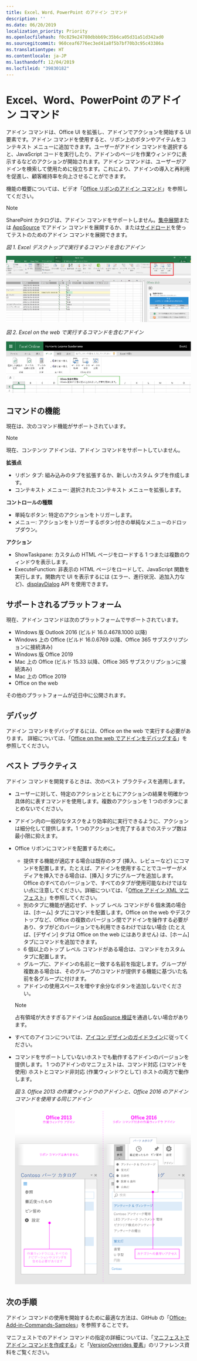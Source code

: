 ```yaml
---
title: Excel、Word、PowerPoint のアドイン コマンド
description: ''
ms.date: 06/20/2019
localization_priority: Priority
ms.openlocfilehash: f0c829e24780dbbb69c35b6ca05d31a51d342ad0
ms.sourcegitcommit: 960ceaf6776ec3ed41a8f5b7bf70b3c95c43386a
ms.translationtype: HT
ms.contentlocale: ja-JP
ms.lasthandoff: 12/04/2019
ms.locfileid: "39830182"
---
```

# <a name="add-in-commands-for-excel-word-and-powerpoint"></a>Excel、Word、PowerPoint のアドイン コマンド

アドイン コマンドは、Office UI を拡張し、アドインでアクションを開始する UI 要素です。アドイン コマンドを使用すると、リボン上のボタンやアイテムをコンテキスト メニューに追加できます。ユーザーがアドイン コマンドを選択すると、JavaScript コードを実行したり、アドインのページを作業ウィンドウに表示するなどのアクションが開始されます。アドイン コマンドは、ユーザーがアドインを検索して使用ために役立ちます。これにより、アドインの導入と再利用を促進し、顧客維持率を向上させることができます。

機能の概要については、ビデオ「[Office リボンのアドイン コマンド](https://channel9.msdn.com/events/Build/2016/P551)」を参照してください。

> [!NOTE]
> SharePoint カタログは、アドイン コマンドをサポートしません。[集中展開](../publish/centralized-deployment.md)または [AppSource](/office/dev/store/submit-to-appsource-via-partner-center) でアドイン コマンドを展開するか、または[サイドロード](../testing/create-a-network-shared-folder-catalog-for-task-pane-and-content-add-ins.md)を使ってテストのためのアドイン コマンドを展開できます。 

*図 1. Excel デスクトップで実行するコマンドを含むアドイン*

![Excel のアドイン コマンドのスクリーンショット](../images/add-in-commands-1.png)

*図 2. Excel on the web で実行するコマンドを含むアドイン*

![Excel on the web のアドイン コマンドのスクリーンショット](../images/add-in-commands-2.png)

## <a name="command-capabilities"></a>コマンドの機能

現在は、次のコマンド機能がサポートされています。

> [!NOTE]
> 現在、コンテンツ アドインは、アドイン コマンドをサポートしていません。

**拡張点**

- リボン タブ: 組み込みのタブを拡張するか、新しいカスタム タブを作成します。
- コンテキスト メニュー: 選択されたコンテキスト メニューを拡張します。

**コントロールの種類**

- 単純なボタン: 特定のアクションをトリガーします。
- メニュー: アクションをトリガーするボタン付きの単純なメニューのドロップダウン。

**アクション**

- ShowTaskpane: カスタムの HTML ページをロードする 1 つまたは複数のウィンドウを表示します。
- ExecuteFunction: 非表示の HTML ページをロードして、JavaScript 関数を実行します。関数内で UI を表示するには (エラー、進行状況、追加入力など)、[displayDialog](/javascript/api/office/office.ui) API を使用できます。  

## <a name="supported-platforms"></a>サポートされるプラットフォーム

現在、アドイン コマンドは次のプラットフォームでサポートされています。

- Windows 版 Outlook 2016 (ビルド 16.0.4678.1000 以降)
- Windows 上の Office (ビルド 16.0.6769 以降、Office 365 サブスクリプションに接続済み)
- Windows 版 Office 2019
- Mac 上の Office (ビルド 15.33 以降、Office 365 サブスクリプションに接続済み)
- Mac 上の Office 2019
- Office on the web

その他のプラットフォームが近日中に公開されます。

## <a name="debugging"></a>デバッグ

アドイン コマンドをデバッグするには、Office on the web で実行する必要があります。 詳細については、「[Office on the web でアドインをデバッグする](../testing/debug-add-ins-in-office-online.md)」を参照してください。

## <a name="best-practices"></a>ベスト プラクティス

アドイン コマンドを開発するときは、次のベスト プラクティスを適用します。

- ユーザーに対して、特定のアクションとともにアクションの結果を明確かつ具体的に表すコマンドを使用します。複数のアクションを 1 つのボタンにまとめないでください。
- アドイン内の一般的なタスクをより効率的に実行できるように、アクションは細分化して提供します。1 つのアクションを完了するまでのステップ数は最小限に抑えます。
- Office リボンにコマンドを配置するために。
    - 提供する機能が適応する場合は既存のタブ (挿入、レビューなど) にコマンドを配置します。たとえば、アドインを使用することでユーザーがメディアを挿入できる場合は、[挿入] タブにグループを追加します。Office のすべてのバージョンで、すべてのタブが使用可能なわけではない点に注意してください。詳細については、「[Office アドイン XML マニフェスト](../develop/add-in-manifests.md)」を参照してください。
    - 別のタブに機能が適応せず、トップ レベル コマンドが 6 個未満の場合は、[ホーム] タブにコマンドを配置します。Office on the web やデスクトップなど、Office の複数のバージョン間でアドインを操作する必要があり、タブがどのバージョンでも利用できるわけではない場合 (たとえば、[デザイン] タブは Office on the web にはありません) は、[ホーム] タブにコマンドを追加できます。  
    - 6 個以上のトップ レベル コマンドがある場合は、コマンドをカスタム タブに配置します。
    - グループに、アドインの名前と一致する名前を指定します。グループが複数ある場合は、そのグループのコマンドが提供する機能に基づいた名前を各グループに付けます。
    - アドインの使用スペースを増やす余分なボタンを追加しないでください。

     > [!NOTE]
     > 占有領域が大きすぎるアドインは [AppSource 検証](/office/dev/store/validation-policies)を通過しない場合があります。

- すべてのアイコンについては、[アイコン デザインのガイドライン](add-in-icons.md)に従ってください。
- コマンドをサポートしていないホストでも動作するアドインのバージョンを提供します。 1 つのアドインのマニフェストは、コマンド対応 (コマンドを使用) ホストとコマンド非対応 (作業ウィンドウとして) ホストの両方で動作します。

   *図 3. Office 2013 の作業ウィンドウのアドインと、Office 2016 のアドイン コマンドを使用する同じアドイン*

   ![Office 2013 の作業ウィンドウのアドインと、Office 2016 のアドイン コマンドを使用する同じアドインを示すスクリーンショット](../images/office-task-pane-add-ins.png)


## <a name="next-steps"></a>次の手順

アドイン コマンドの使用を開始するために最適な方法は、GitHub の「[Office-Add-in-Commands-Samples](https://github.com/OfficeDev/Office-Add-in-Commands-Samples/)」を参照することです。

マニフェストでのアドイン コマンドの指定の詳細については、「[マニフェストでアドイン コマンドを作成する](../develop/create-addin-commands.md)」と「[VersionOverrides 要素](/office/dev/add-ins/reference/manifest/versionoverrides)」のリファレンス資料をご覧ください。
